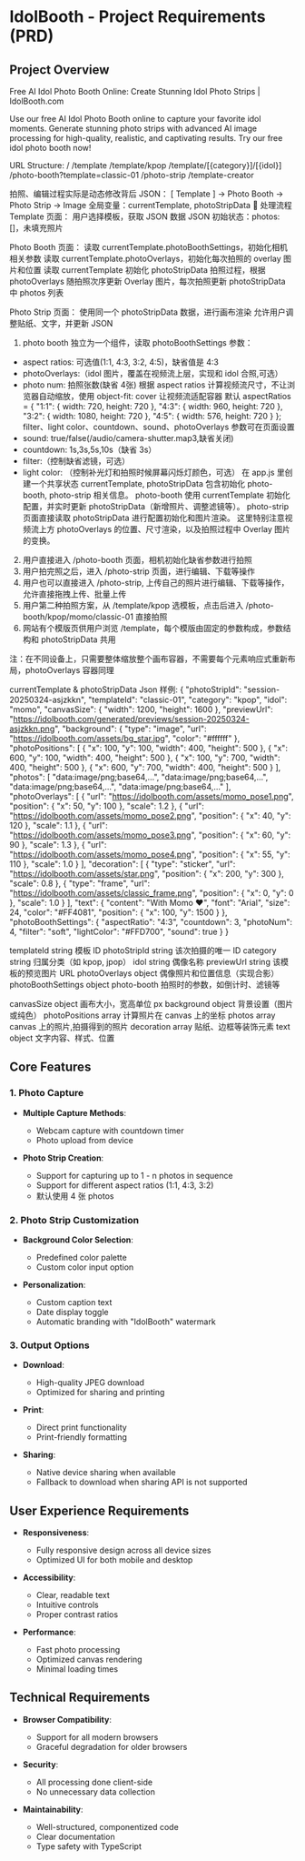 
# IdolBooth - Project Requirements (PRD)

## Project Overview

Free AI Idol Photo Booth Online: Create Stunning Idol Photo Strips | IdolBooth.com

Use our free AI Idol Photo Booth online to capture your favorite idol moments. Generate stunning photo strips with advanced AI image processing for high-quality, realistic, and captivating results. Try our free idol photo booth now!


URL Structure:
/
/template
/template/kpop
/template/[{category}]/[{idol}]
/photo-booth?template=classic-01
/photo-strip
/template-creator

拍照、编辑过程实际是动态修改背后 JSON：
[ Template ] → Photo Booth → Photo Strip → Image
全局变量：currentTemplate, photoStripData
📌 处理流程
Template 页面：
用户选择模板，获取 JSON 数据
JSON 初始状态：photos: []，未填充照片

Photo Booth 页面：
读取 currentTemplate.photoBoothSettings，初始化相机相关参数
读取 currentTemplate.photoOverlays，初始化每次拍照的 overlay 图片和位置
读取 currentTemplate 初始化 photoStripData
拍照过程，根据 photoOverlays 随拍照次序更新 Overlay 图片，每次拍照更新 photoStripData 中 photos 列表 

Photo Strip 页面：
使用同一个 photoStripData 数据，进行画布渲染
允许用户调整贴纸、文字，并更新 JSON



1. photo booth 独立为一个组件，读取 photoBoothSettings 参数：
  - aspect ratios: 可选值(1:1, 4:3, 3:2, 4:5)，缺省值是 4:3 
  - photoOverlays:（idol 图片，覆盖在视频流上层，实现和 idol 合照,可选）
  - photo num: 拍照张数(缺省 4张)
根据 aspect ratios 计算视频流尺寸，不让浏览器自动缩放，使用 object-fit: cover 让视频流适配容器
默认 aspectRatios = {
  "1:1": { width: 720, height: 720 },
  "4:3": { width: 960, height: 720 },
  "3:2": { width: 1080, height: 720 },
  "4:5": { width: 576, height: 720 }
};
filter、light color、countdown、sound、photoOverlays 参数可在页面设置
  - sound: true/false(/audio/camera-shutter.map3,缺省关闭)
  - countdown: 1s,3s,5s,10s（缺省 3s）
  - filter:（控制缺省滤镜，可选）
  - light color: （控制补光灯和拍照时候屏幕闪烁灯颜色，可选）
在 app.js 里创建一个共享状态 currentTemplate, photoStripData 包含初始化 photo-booth, photo-strip 相关信息。
photo-booth 使用 currentTemplate 初始化配置，并实时更新 photoStripData（新增照片、调整滤镜等）。
photo-strip 页面直接读取 photoStripData 进行配置初始化和图片渲染。
这里特别注意视频流上方 photoOverlays 的位置、尺寸渲染，以及拍照过程中 Overlay 图片的变换。


2. 用户直接进入 /photo-booth 页面，相机初始化缺省参数进行拍照
3. 用户拍完照之后，进入 /photo-strip 页面，进行编辑、下载等操作
5. 用户也可以直接进入 /photo-strip, 上传自己的照片进行编辑、下载等操作，允许直接拖拽上传、批量上传
6. 用户第二种拍照方案，从 /template/kpop 选模板，点击后进入 /photo-booth/kpop/momo/classic-01 直接拍照
7. 网站有个模版页供用户浏览 /template，每个模版由固定的参数构成，参数结构和 photoStripData 共用

注：在不同设备上，只需要整体缩放整个画布容器，不需要每个元素响应式重新布局，photoOverlays 容器同理

currentTemplate & photoStripData Json 样例:
{
  "photoStripId": "session-20250324-asjzkkn",
  "templateId": "classic-01",
  "category": "kpop",
  "idol": "momo",
  "canvasSize": {
    "width": 1200,
    "height": 1600
  },
  "previewUrl": "https://idolbooth.com/generated/previews/session-20250324-asjzkkn.png",
  "background": {
    "type": "image",
    "url": "https://idolbooth.com/assets/bg_star.jpg",
    "color": "#ffffff"
  },
  "photoPositions": [
    { "x": 100, "y": 100, "width": 400, "height": 500 },
    { "x": 600, "y": 100, "width": 400, "height": 500 },
    { "x": 100, "y": 700, "width": 400, "height": 500 },
    { "x": 600, "y": 700, "width": 400, "height": 500 }
  ],
  "photos": [
    "data:image/png;base64,...", 
    "data:image/png;base64,...", 
    "data:image/png;base64,...", 
    "data:image/png;base64,..."
  ],
  "photoOverlays": [
    {
      "url": "https://idolbooth.com/assets/momo_pose1.png",
      "position": { "x": 50, "y": 100 },
      "scale": 1.2
    },
    {
      "url": "https://idolbooth.com/assets/momo_pose2.png",
      "position": { "x": 40, "y": 120 },
      "scale": 1.1
    },
    {
      "url": "https://idolbooth.com/assets/momo_pose3.png",
      "position": { "x": 60, "y": 90 },
      "scale": 1.3
    },
    {
      "url": "https://idolbooth.com/assets/momo_pose4.png",
      "position": { "x": 55, "y": 110 },
      "scale": 1.0
    }
  ],
  "decoration": [
    {
      "type": "sticker",
      "url": "https://idolbooth.com/assets/star.png",
      "position": { "x": 200, "y": 300 },
      "scale": 0.8
    },
    {
      "type": "frame",
      "url": "https://idolbooth.com/assets/classic_frame.png",
      "position": { "x": 0, "y": 0 },
      "scale": 1.0
    }
  ],
  "text": {
    "content": "With Momo ❤️",
    "font": "Arial",
    "size": 24,
    "color": "#FF4081",
    "position": { "x": 100, "y": 1500 }
  },
  "photoBoothSettings": {
    "aspectRatio": "4:3",
    "countdown": 3,
    "photoNum": 4,
    "filter": "soft",
    "lightColor": "#FFD700",
    "sound": true
  }
}


templateId	string	模板 ID
photoStripId	string	该次拍摄的唯一 ID
category	string	归属分类（如 kpop, jpop）
idol	string	偶像名称
previewUrl	string	该模板的预览图片 URL
photoOverlays	object	偶像照片和位置信息（实现合影）
photoBoothSettings	object	photo-booth 拍照时的参数，如倒计时、滤镜等

canvasSize	object	画布大小，宽高单位 px
background	object	背景设置（图片或纯色）
photoPositions	array	计算照片在 canvas 上的坐标
photos	array	 canvas 上的照片,拍摄得到的照片
decoration	array	贴纸、边框等装饰元素
text	object	文字内容、样式、位置




## Core Features

### 1. Photo Capture

- **Multiple Capture Methods**:
  - Webcam capture with countdown timer
  - Photo upload from device

- **Photo Strip Creation**:
  - Support for capturing up to 1 - n photos in sequence
  - Support for different aspect ratios (1:1, 4:3, 3:2)
  - 默认使用 4 张 photos

### 2. Photo Strip Customization

- **Background Color Selection**:
  - Predefined color palette
  - Custom color input option

- **Personalization**:
  - Custom caption text
  - Date display toggle
  - Automatic branding with "IdolBooth" watermark

### 3. Output Options

- **Download**:
  - High-quality JPEG download
  - Optimized for sharing and printing

- **Print**:
  - Direct print functionality
  - Print-friendly formatting

- **Sharing**:
  - Native device sharing when available
  - Fallback to download when sharing API is not supported

## User Experience Requirements

- **Responsiveness**:
  - Fully responsive design across all device sizes
  - Optimized UI for both mobile and desktop

- **Accessibility**:
  - Clear, readable text
  - Intuitive controls
  - Proper contrast ratios

- **Performance**:
  - Fast photo processing
  - Optimized canvas rendering
  - Minimal loading times

## Technical Requirements

- **Browser Compatibility**:
  - Support for all modern browsers
  - Graceful degradation for older browsers

- **Security**:
  - All processing done client-side
  - No unnecessary data collection

- **Maintainability**:
  - Well-structured, componentized code
  - Clear documentation
  - Type safety with TypeScript
